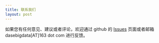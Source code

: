 ```yaml
---
title: 联系我们
layout: post
---
```


如果您有任何意见、建议或者评论，欢迎通过 github 的 [Issues](https://github.com/dasebigdata/dasebigdata.github.io/issues) 页面或者邮箱 dasebigdata[AT]163 dot com 进行反馈。

